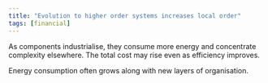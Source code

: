 ```yaml
---
title: "Evolution to higher order systems increases local order"
tags: [financial]
---
```



As components industrialise, they consume more energy and concentrate complexity elsewhere. The total cost may rise even as efficiency improves.

Energy consumption often grows along with new layers of organisation.
